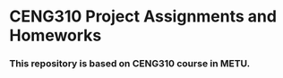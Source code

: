 # CENG310 Project Assignments and Homeworks

### This repository is based on CENG310 course in METU. 
